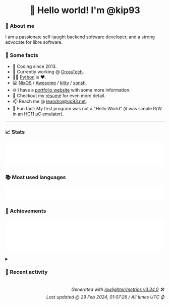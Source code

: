 <!-- README template, populated using this action:
     https://github.com/kip93/kip93/blob/main/.github/workflows/readme.yml. -->

<h1 align="center">👋 Hello world! I'm @kip93</h1> <!-- LOGIN => username -->

### 👤 About me

I am a passionate self-taught backend software developer, and a strong advocate for libre software.


### 💬 Some facts

* 📅 Coding since 2013.
* 💼 Currently working @ [OroraTech](https://ororatech.com/).
* 👨‍💻 [Python](https://github.com/search?q=user%3Akip93&l=python) is ❤️. <!-- LOGIN => username -->
* 💻 [NixOS](https://github.com/NixOS/) /
     [Awesome](https://github.com/awesomeWM/) /
     [kitty](https://github.com/kovidgoyal/kitty/) /
     [xonsh](https://github.com/xonsh/).
* 🌐 I have a [portfolio website](https://kip93.net/) with some more information.
* 📝 Checkout my [résumé](https://kip93.net/resume/) for even more detail.
* 📫 Reach me @ [leandro@kip93.net](mailto:leandro@kip93.net).
* 🎲 Fun fact: My first program was not a "Hello World" (it was simple R/W in an [HC11 µC](https://en.wikipedia.org/wiki/68HC11) emulator).


-----------------------------------------------------------------------------------------------------------------------


### 📈 Stats

![](./stats.svg)


### 📚 Most used languages <!-- by percentage, in decreasing order -->

![](./languages.svg)


### 🏅 Achievements

![](./achievements.svg)


<details> <!-- Last activity -->
<!-- Almost verbatim copy of https://github.com/lowlighter/metrics/blob/latest/source/templates/markdown/partials/activity.ejs, but restructured to be foldable. -->
<summary><h3>📰 Recent activity</h3></summary>

* ➡️ Pushed 6394 commits in [OroraTech/nixpkgs](https://github.com/OroraTech/nixpkgs) on branch `master`
  * [#38e2e00](https://github.com/OroraTech/nixpkgs/commit/38e2e00) Merge pull request #290703 from r-ryantm/auto-update/werf

werf: 1.2.292 -&gt; 1.2.294
  * [#4208934](https://github.com/OroraTech/nixpkgs/commit/4208934) python312Packages.botocore-stubs: 1.34.48 -&gt; 1.34.49
  * [#1ce0f9b](https://github.com/OroraTech/nixpkgs/commit/1ce0f9b) python311Packages.boto3-stubs: 1.34.48 -&gt; 1.34.49
  * [#abd34e0](https://github.com/OroraTech/nixpkgs/commit/abd34e0) obs-studio-plugins.obs-3d-effect: 0.0.2 -&gt; 0.1.0
  * [#23fcd51](https://github.com/OroraTech/nixpkgs/commit/23fcd51) ayatana-indicator-session: Re-enable test-service test
  * [#e9dcfb3](https://github.com/OroraTech/nixpkgs/commit/e9dcfb3) Merge #291106: opencolorio: fix tests on staging-next
  * [#2b0673c](https://github.com/OroraTech/nixpkgs/commit/2b0673c) opencolorio: fix tests on staging-next
  * [#85a7517](https://github.com/OroraTech/nixpkgs/commit/85a7517) Merge pull request #291058 from r-ryantm/auto-update/fishPlugins.forgit

fishPlugins.forgit: 24.01.0 -&gt; 24.02.0
  * [#7d52ac6](https://github.com/OroraTech/nixpkgs/commit/7d52ac6) python311Packages.dask: provide dataframe extra for tests

Tests would previously error out with:

&gt; ImportError: Dask dataframe requirements are not installed.
  * [#088e4ab](https://github.com/OroraTech/nixpkgs/commit/088e4ab) broot: 1.33.1 -&gt; 1.34.0

https://github.com/Canop/broot/releases/tag/v1.34.0
  * [#d01044e](https://github.com/OroraTech/nixpkgs/commit/d01044e) zabbix40: drop, no more supported upstream

Security/limited support ended in October 2023.

https://www.zabbix.com/life_cycle_and_release_policy
  * [#a65967a](https://github.com/OroraTech/nixpkgs/commit/a65967a) nixos/nix: documentation: fix outdated reference to /etc/nix.conf
  * [#8e8148f](https://github.com/OroraTech/nixpkgs/commit/8e8148f) git-absorb: 0.6.11 -&gt; 0.6.12

Diff: https://github.com/tummychow/git-absorb/compare/refs/tags/0.6.11...0.6.12
  * [#d743b7f](https://github.com/OroraTech/nixpkgs/commit/d743b7f) Merge pull request #291095 from r-ryantm/auto-update/vdrPlugins.softhddevice

vdrPlugins.softhddevice: 2.0.9 -&gt; 2.1.1
  * [#bf289c8](https://github.com/OroraTech/nixpkgs/commit/bf289c8) hugo: 1.123.2 -&gt; 1.123.3

https://github.com/gohugoio/hugo/releases/tag/v0.123.3
  * [#ef22d82](https://github.com/OroraTech/nixpkgs/commit/ef22d82) linuxPackages.r8168: 8.048.03 -&gt; 8.052.01
  * [#50f953b](https://github.com/OroraTech/nixpkgs/commit/50f953b) cri-o: 1.29.1 -&gt; 1.29.2

Update pkgs/applications/virtualization/cri-o/default.nix

Co-authored-by: Pol Dellaiera &lt;pol.dellaiera@protonmail.com&gt;
  * [#4d6c7b9](https://github.com/OroraTech/nixpkgs/commit/4d6c7b9) Merge pull request #291083 from r-ryantm/auto-update/obs-studio-plugins.obs-shaderfilter

obs-studio-plugins.obs-shaderfilter: 2.0.0 -&gt; 2.2.2
  * [#126adb6](https://github.com/OroraTech/nixpkgs/commit/126adb6) Merge pull request #291022 from r-ryantm/auto-update/libretro.genesis-plus-gx

libretro.genesis-plus-gx: unstable-2024-02-16 -&gt; unstable-2024-02-23
  * [#0e1cb44](https://github.com/OroraTech/nixpkgs/commit/0e1cb44) Merge pull request #291019 from r-ryantm/auto-update/libretro.gambatte

libretro.gambatte: unstable-2024-02-09 -&gt; unstable-2024-02-23
  * *On 27 Feb 2024, 23:15:49*
* 🌟 Starred [nrabulinski/cursed-nix](https://github.com/nrabulinski/cursed-nix)
  * *On 27 Feb 2024, 16:56:02*
* 🌟 Starred [polygon/nix-buildproxy](https://github.com/polygon/nix-buildproxy)
  * *On 25 Feb 2024, 13:52:44*
* ➡️ Pushed 1 commit in [kip93/nixplusplus](https://github.com/kip93/nixplusplus) on branch `develop`
  * [#afe49be](https://github.com/kip93/nixplusplus/commit/afe49be) Add new example in hydra schema
  * *On 24 Feb 2024, 22:02:28*
</details>


<h6 align="right"><em>
    Generated with <a href="https://github.com/lowlighter/metrics/tree/latest/">lowlighter/metrics v3.34.0</a> 🛠️<br> <!-- VERSION => MAJOR.minor.patch -->
    Last updated @ 29 Feb 2024, 01:07:26 / All times UTC ⌚ <!-- meta.generated => DD/MM/YYYY, hh:mm -->
</em></h6>
